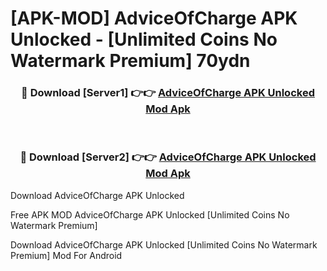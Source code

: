 # [APK-MOD] AdviceOfCharge APK Unlocked - [Unlimited Coins No Watermark Premium] 70ydn



<div align="center">
<h3>🔴 Download [Server1] 👉👉 <a href="https://momento.my/?title=AdviceOfCharge_APK_Unlocked">AdviceOfCharge APK Unlocked Mod Apk</a></h3><br>

<h3>🔴 Download [Server2] 👉👉 <a href="https://momento.my/?title=AdviceOfCharge_APK_Unlocked">AdviceOfCharge APK Unlocked Mod Apk</a></h3>
</div>



Download AdviceOfCharge APK Unlocked 

Free APK MOD AdviceOfCharge APK Unlocked [Unlimited Coins No Watermark Premium]

Download AdviceOfCharge APK Unlocked [Unlimited Coins No Watermark Premium] Mod For Android
